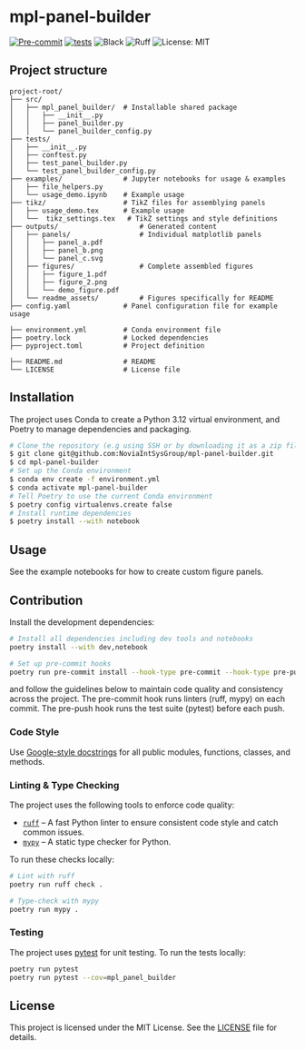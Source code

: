 # mpl-panel-builder

[![Pre-commit](https://github.com/NoviaIntSysGroup/mpl-panel-builder/actions/workflows/pre-commit.yml/badge.svg)](https://github.com/NoviaIntSysGroup/mpl-panel-builder/actions/workflows/pre-commit.yml)
[![tests](https://github.com/NoviaIntSysGroup/mpl-panel-builder/actions/workflows/tests.yml/badge.svg)](https://github.com/NoviaIntSysGroup/mpl-panel-builder/actions/workflows/tests.yml)
![Black](https://img.shields.io/badge/code%20style-black-000000.svg)
![Ruff](https://img.shields.io/badge/linter-ruff-0098db)
![License: MIT](https://img.shields.io/badge/License-MIT-yellow.svg)

## Project structure
```text
project-root/
├── src/
│   ├── mpl_panel_builder/  # Installable shared package
│   │   ├── __init__.py
│   │   ├── panel_builder.py
│   │   └── panel_builder_config.py
├── tests/
│   ├── __init__.py
│   ├── conftest.py
│   ├── test_panel_builder.py
│   └── test_panel_builder_config.py
├── examples/               # Jupyter notebooks for usage & examples
│   ├── file_helpers.py
│   └── usage_demo.ipynb    # Example usage
├── tikz/                   # TikZ files for assemblying panels
│   ├── usage_demo.tex      # Example usage
│   └──  tikz_settings.tex   # TikZ settings and style definitions
├── outputs/                    # Generated content
│   ├── panels/                 # Individual matplotlib panels
│   │   ├── panel_a.pdf
│   │   ├── panel_b.png
│   │   └── panel_c.svg
│   ├── figures/                # Complete assembled figures
│   │   ├── figure_1.pdf
│   │   ├── figure_2.png
│   │   └── demo_figure.pdf
│   └── readme_assets/          # Figures specifically for README
├── config.yaml             # Panel configuration file for example usage

├── environment.yml         # Conda environment file
├── poetry.lock             # Locked dependencies  
├── pyproject.toml          # Project definition

├── README.md               # README
└── LICENSE                 # License file
```

## Installation
The project uses Conda to create a Python 3.12 virtual environment, and Poetry to manage dependencies and packaging.

```bash
# Clone the repository (e.g using SSH or by downloading it as a zip file)
$ git clone git@github.com:NoviaIntSysGroup/mpl-panel-builder.git
$ cd mpl-panel-builder
# Set up the Conda environment
$ conda env create -f environment.yml
$ conda activate mpl-panel-builder
# Tell Poetry to use the current Conda environment
$ poetry config virtualenvs.create false
# Install runtime dependencies
$ poetry install --with notebook
```

## Usage
See the example notebooks for how to create custom figure panels.

## Contribution
Install the development dependencies:
```bash
# Install all dependencies including dev tools and notebooks
poetry install --with dev,notebook

# Set up pre-commit hooks
poetry run pre-commit install --hook-type pre-commit --hook-type pre-push
```
and follow the guidelines below to maintain code quality and consistency across the project. The pre-commit hook runs linters (ruff, mypy) on each commit. The pre-push hook runs the test suite (pytest) before each push.

### Code Style
Use [Google-style docstrings](https://google.github.io/styleguide/pyguide.html#38-comments-and-docstrings) for all public modules, functions, classes, and methods.

### Linting & Type Checking
The project uses the following tools to enforce code quality:

- [`ruff`](https://docs.astral.sh/ruff/) – A fast Python linter to ensure consistent code style and catch common issues.
- [`mypy`](https://mypy-lang.org/) – A static type checker for Python.

To run these checks locally:

```bash
# Lint with ruff
poetry run ruff check .

# Type-check with mypy
poetry run mypy .
```

### Testing
The project uses [pytest](https://docs.pytest.org/) for unit testing. To run the tests locally:

```bash
poetry run pytest
poetry run pytest --cov=mpl_panel_builder
```

## License

This project is licensed under the MIT License. See the [LICENSE](LICENSE) file for details.
